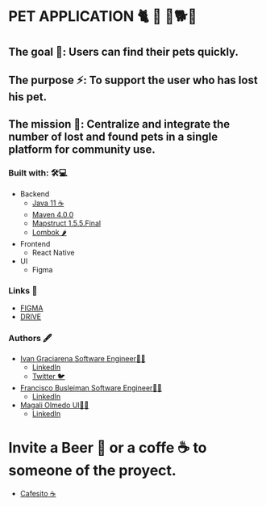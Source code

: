 # PET APPLICATION 🐈 🐇 🐹🐕🦔
## The goal 🎯: Users can find their pets quickly.
## The purpose ⚡: To support the user who has lost his pet.
## The mission 🎺: Centralize and integrate the number of lost and found pets in a single platform for community use.
### Built with: 🛠️💻
- Backend
  - [Java 11 ☕](https://www.oracle.com/java/technologies/javase/11-relnote-issues.html)
  - [Maven 4.0.0](https://maven.apache.org/ref/4-LATEST/)
  - [Mapstruct 1.5.5.Final](https://mapstruct.org/documentation/stable/reference/html/)
  - [Lombok 🌶️](https://projectlombok.org/features/)
- Frontend
  - React Native   
- UI
  - Figma   

### Links 🔗
- [FIGMA](https://www.figma.com/files/team/899368568662594186/PET-APPLICATION?fuid=899368560089925632)
- [DRIVE](https://drive.google.com/drive/u/0/folders/1zRalqlzc38YuqJikEXmUCbkR7372HMDg)

### Authors 🖋️
- [Ivan Graciarena Software Engineer👨‍💻](https://github.com/IGraciarena)
  - [LinkedIn](https://www.linkedin.com/in/ivan-graciarena/)
  - [Twitter 🐦](https://www.twitter.com/IGraciarena)
- [Francisco Busleiman Software Engineer👨‍💻](https://github.com/franbusleiman)
  - [LinkedIn](https://www.linkedin.com/in/franciscobusleiman/)
- [Magali Olmedo UI👩‍💻](https://github.com/MagaliOlmedo)
  - [LinkedIn](https://www.linkedin.com/in/dayanamagaliolmedo/)
 
# Invite a Beer 🍺 or a coffe ☕ to someone of the proyect.
- [Cafesito ☕](https://cafecito.app/pet-application)

